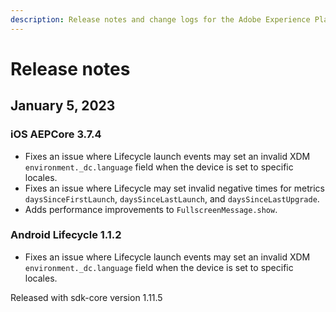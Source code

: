 ```yaml
---
description: Release notes and change logs for the Adobe Experience Platform Mobile SDKs.
---
```


# Release notes

## January 5, 2023

### iOS AEPCore 3.7.4

* Fixes an issue where Lifecycle launch events may set an invalid XDM `environment._dc.language` field when the device is set to specific locales.
* Fixes an issue where Lifecycle may set invalid negative times for metrics `daysSinceFirstLaunch`, `daysSinceLastLaunch`, and `daysSinceLastUpgrade`.
* Adds performance improvements to `FullscreenMessage.show`.

### Android Lifecycle 1.1.2

* Fixes an issue where Lifecycle launch events may set an invalid XDM `environment._dc.language` field when the device is set to specific locales.

Released with sdk-core version 1.11.5
